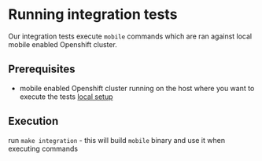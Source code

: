 # Running integration tests

Our integration tests execute `mobile` commands which are ran against local mobile enabled Openshift cluster.

## Prerequisites
- mobile enabled Openshift cluster running on the host where you want to execute the tests [local setup](https://github.com/aerogear/mobile-core/blob/master/docs/walkthroughs/local-setup.adoc)

## Execution
run `make integration` - this will build `mobile` binary and use it when executing commands
